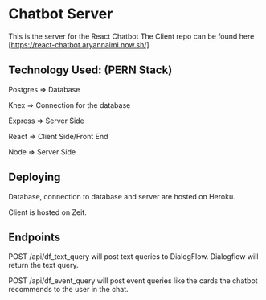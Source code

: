 # Chatbot Server

This is the server for the React Chatbot
The Client repo can be found here [https://react-chatbot.aryannaimi.now.sh/]

## Technology Used: (PERN Stack)

Postgres => Database

Knex => Connection for the database

Express => Server Side

React => Client Side/Front End

Node => Server Side

## Deploying

Database, connection to database and server are hosted on Heroku.

Client is hosted on Zeit.

## Endpoints

POST /api/df_text_query will post text queries to DialogFlow. Dialogflow will return the text query.

POST /api/df_event_query will post event queries like the cards the chatbot recommends to the user in the chat.